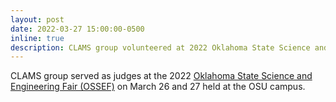```yaml
---
layout: post
date: 2022-03-27 15:00:00-0500
inline: true
description: CLAMS group volunteered at 2022 Oklahoma State Science and Engineering Fair
---
```


CLAMS group served as judges at the 2022 [Oklahoma State Science and Engineering Fair (OSSEF)](https://ossef.okstate.edu) on March 26 and 27 held at the OSU campus.
